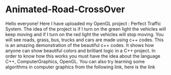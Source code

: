 # Animated-Road-CrossOver
Hello everyone! Here I have uploaded my OpenGL project : Perfect Traffic System. The idea of the project is if I turn on the green light the vehicles will keep moving and if I turn on the red light the vehicles will stop moving. You will see roads, grass, bus, trucks and cars are made using c++ codes. This is an amazing demonstration of the beautiful c++ codes. It shows how anyone can show beautiful colors and brilliant logic in a C++ project. In order to know how this works you must have the idea about the language C++, ComputerGraphics, OpenGL. You can also try learning some algorithms in computer graphics from the following link, here is the link
